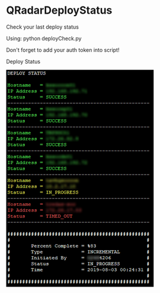 # QRadarDeployStatus
 Check your last deploy status

 Using: python deployCheck.py
 
 Don't forget to add your auth token into script!
  
 Deploy Status
 
 ![Deploy Status](https://github.com/krdmnbrk/QRadarDeployStatus/blob/master/images/deploystatus.png)
